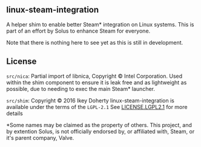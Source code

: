 linux-steam-integration
-----------------------

A helper shim to enable better Steam* integration on Linux systems.
This is part of an effort by Solus to enhance Steam for everyone.


Note that there is nothing here to see yet as this is still in development.

License
-------

`src/nica`:
        Partial import of libnica, Copyright © Intel Corporation.
        Used within the shim component to ensure it is leak free
        and as lightweight as possible, due to needing to exec the
        main Steam* launcher.

`src/shim`:
        Copyright © 2016 Ikey Doherty
        linux-steam-integration is available under the terms of the `LGPL-2.1`
        See [LICENSE.LGPL2.1](LICENSE.LGPL2.1) for more details

*Some names may be claimed as the property of others.
This project, and by extention Solus, is not officially endorsed by, or affiliated
with, Steam, or it's parent company, Valve.
